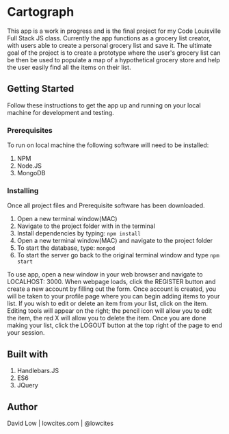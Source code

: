 # Cartograph

This app is a work in progress and is the final project for my Code Louisville Full Stack JS
class. Currently the app functions as a grocery list creator, with users able to create a personal
grocery list and save it. The ultimate goal of the project is to create a prototype where the
user's grocery list can be then be used to populate a map of a hypothetical grocery store and 
help the user easily find all the items on their list.

## Getting Started

Follow these instructions to get the app up and running on your local machine for development and testing.

### Prerequisites

To run on local machine the following software will need to be installed:
	
1. NPM
2. Node.JS
3. MongoDB
	

### Installing
Once all project files and Prerequisite software has been downloaded.
1. Open a new terminal window(MAC)
2. Navigate to the project folder with in the terminal
3. Install dependencies by typing: `npm install`
4. Open a new terminal window(MAC) and navigate to the project folder
5. To start the database, type: `mongod`
6. To start the server go back to the original terminal window and type `npm start`
	

To use app, open a new window in your web browser and navigate to LOCALHOST: 3000.
When webpage loads, click the REGISTER button and create a new account by filling out the form.
Once account is created, you will be taken to your profile page where you can begin adding items
to your list. If you wish to edit or delete an item from your list, click on the item. 
Editing tools will appear on the right; the pencil icon will allow you to edit the item, the red X
will allow you to delete the item. Once you are done making your list, click the LOGOUT button
at the top right of the page to end your session.

## Built with
1. Handlebars.JS
2. ES6  
3. JQuery

## Author
David Low | lowcites.com | @lowcites